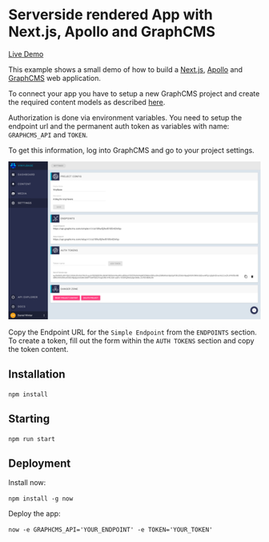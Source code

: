 # Serverside rendered App with Next.js, Apollo and GraphCMS

[Live Demo](https://vinylbase-lfiecdwxri.now.sh/)

This example shows a small demo of how to build a [Next.js](https://github.com/zeit/next.js/), [Apollo](http://www.apollodata.com/) and [GraphCMS](https://graphcms.com) web application.

To connect your app you have to setup a new GraphCMS project and create the required content models as described [here](https://graphcms.com/docs/Examples/#serverside-rendered-app-with-nextjs-and-apollo).

Authorization is done via environment variables. You need to setup the endpoint url and the permanent auth token as variables with name: `GRAPHCMS_API` and `TOKEN`.

To get this information, log into GraphCMS and go to your project settings.

![Screenshot](docs/settings.png)

Copy the Endpoint URL for the `Simple Endpoint` from the `ENDPOINTS` section. To create a token, fill out the form within the `AUTH TOKENS` section and copy the token content.

## Installation

`npm install`

## Starting

`npm run start`

## Deployment

Install now:

`npm install -g now`

Deploy the app:

`now -e GRAPHCMS_API='YOUR_ENDPOINT' -e TOKEN='YOUR_TOKEN'`
